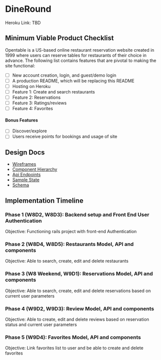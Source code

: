 # DineRound
  Heroku Link: TBD

## Minimum Viable Product Checklist
Opentable is a US-based online restaurant reservation website created in 1999 where users can reserve tables for restaurants of their choice in advance. The following list contains features that are pivotal to making the site functional:

- [ ] New account creation, login, and guest/demo login
- [ ] A production README, which will be replacing this README
- [ ] Hosting on Heroku
- [ ] Feature 1: Create and search restaurants
- [ ] Feature 2: Reservations
- [ ] Feature 3: Ratings/reviews
- [ ] Feature 4: Favorites

#### Bonus Features
- [ ] Discover/explore
- [ ] Users receive points for bookings and usage of site

## Design Docs
- [Wireframes](./wireframes/)
- [Component Hierarchy](./component-hierarchy.md)
- [Api Endpoints](./api-endpoints.md)
- [Sample State](./sample-state.md)
- [Schema](./schema.md)

## Implementation Timeline

### Phase 1 (W8D2, W8D3): Backend setup and Front End User Authentication
  Objective: Functioning rails project with front-end Authentication

### Phase 2 (W8D4, W8D5): Restaurants Model, API and components
  Objective: Able to search, create, edit and delete restaurants

### Phase 3 (W8 Weekend, W9D1): Reservations Model, API and components
  Objective: Able to search, create, edit and delete reservations based on current user parameters

### Phase 4 (W9D2, W9D3): Review Model, API and components
  Objective: Able to create, edit and delete reviews based on reservation status and current user parameters

### Phase 5 (W9D4): Favorites Model, API and components
  Objective: Link favorites list to user and be able to create and delete favorites
